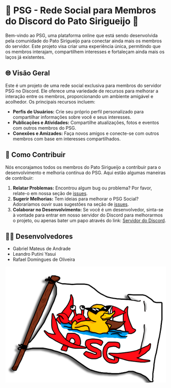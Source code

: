 # 🦆 PSG - Rede Social para Membros do Discord do Pato Sirigueijo 🦀

Bem-vindo ao PSG, uma plataforma online que está sendo desenvolvida pela comunidade do Pato Sirigueijo para conectar ainda mais os membros do servidor. Este projeto visa criar uma experiência única, permitindo que os membros interajam, compartilhem interesses e fortaleçam ainda mais os laços já existentes.

## 🌐 Visão Geral

Este é um projeto de uma rede social exclusiva para membros do servidor PSG no Discord. Ele oferece uma variedade de recursos para melhorar a interação entre os membros, proporcionando um ambiente amigável e acolhedor. Os principais recursos incluem:

- **Perfis de Usuários:** Crie seu próprio perfil personalizado para compartilhar informações sobre você e seus interesses.
- **Publicações e Atividades:** Compartilhe atualizações, fotos e eventos com outros membros do PSG.
- **Conexões e Amizades:** Faça novos amigos e conecte-se com outros membros com base em interesses compartilhados.

## 🚀 Como Contribuir

Nós encorajamos todos os membros do Pato Sirigueijo a contribuir para o desenvolvimento e melhoria contínua do PSG. Aqui estão algumas maneiras de contribuir:

1. **Relatar Problemas:** Encontrou algum bug ou problema? Por favor, relate-o em nossa seção de [issues](https://github.com/rafaelmings/site-psg/issues).
2. **Sugerir Melhorias:** Tem ideias para melhorar o PSG Social? Adoraríamos ouvir suas sugestões na seção de [issues](https://github.com/rafaelmings/site-psg/issues).
3. **Colaborar no Desenvolvimento:** Se você é um desenvolvedor, sinta-se à vontade para entrar em nosso servidor do Discord para melhorarmos o projeto, ou apenas bater um papo através do link: [Servidor do Discord](https://discord.gg/PGMvZdy5ja).

## 👨‍💻 Desenvolvedores

- Gabriel Mateus de Andrade
- Leandro Putini Yasui
- Rafael Domingues de Oliveira

![Logo do PSG](https://github.com/rafaelmings/site-psg/blob/main/img/logo-psg-sombra.png)